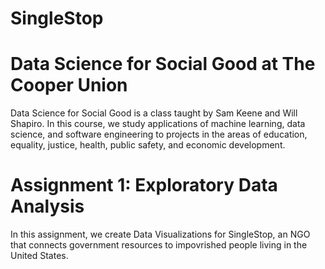 # SingleStop

# Data Science for Social Good at The Cooper Union  

Data Science for Social Good is a class taught by Sam Keene and Will Shapiro. In this course, we study applications of machine learning, data science, and software engineering to projects in the areas of education, equality, justice, health, public safety, and economic development.

# Assignment 1: Exploratory Data Analysis

In this assignment, we create Data Visualizations for SingleStop, an NGO that connects government resources to impovrished people living in the United States.
